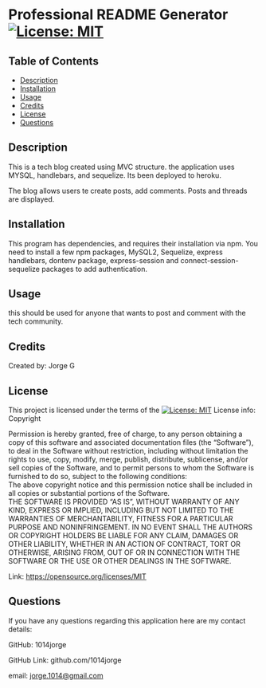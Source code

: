 # Professional README Generator [![License: MIT](https://img.shields.io/badge/License-MIT-yellow.svg)](https://opensource.org/licenses/MIT)

 
## Table of Contents 
- [Description](#description)
- [Installation](#installation)
- [Usage](#usage)
- [Credits](#credits)
- [License](#license)
- [Questions](#questions)

## Description

This is a tech blog created using MVC structure. the application uses MYSQL, handlebars, and sequelize. Its been deployed to heroku.

The blog allows users te create posts, add comments. Posts and threads are displayed.

## Installation 
This program has dependencies, and requires their installation via npm. You need to install a few npm packages, MySQL2, Sequelize, express handlebars, dontenv package, express-session and connect-session-sequelize packages to add authentication.


## Usage

 this should be used for anyone that wants to post and comment with the tech community.

## Credits

Created by: Jorge G



## License 
This project is licensed under the terms of the
[![License: MIT](https://img.shields.io/badge/License-MIT-yellow.svg)](https://opensource.org/licenses/MIT)
License info: Copyright <YEAR> <COPYRIGHT HOLDER>

  Permission is hereby granted, free of charge, to any person obtaining a copy of this software and associated documentation files (the “Software”),
  to deal in the Software without restriction, including without limitation the rights to 
  use, copy, modify, merge, publish, distribute, sublicense, and/or sell copies of the Software, 
  and to permit persons to whom the Software is furnished to do so, subject to the following conditions:  
  The above copyright notice and this permission notice shall be included in all copies or substantial portions of the Software.  
  THE SOFTWARE IS PROVIDED “AS IS”, WITHOUT WARRANTY OF ANY KIND, EXPRESS OR IMPLIED, INCLUDING BUT NOT LIMITED TO THE WARRANTIES OF MERCHANTABILITY, FITNESS FOR A PARTICULAR PURPOSE AND NONINFRINGEMENT.
   IN NO EVENT SHALL THE AUTHORS OR COPYRIGHT HOLDERS BE LIABLE FOR ANY CLAIM, DAMAGES OR OTHER LIABILITY, WHETHER IN AN ACTION OF CONTRACT,
   TORT OR OTHERWISE, ARISING FROM, OUT OF OR IN CONNECTION WITH THE SOFTWARE OR THE USE OR OTHER DEALINGS IN THE SOFTWARE.

Link: https://opensource.org/licenses/MIT

## Questions
If you have any questions regarding this application here are my contact details:

GitHub:  1014jorge

GitHub Link: github.com/1014jorge

email: jorge.1014@gmail.com


  